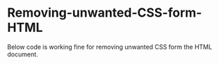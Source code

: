 # Removing-unwanted-CSS-form-HTML
Below code is working fine for removing unwanted CSS form the HTML document.
